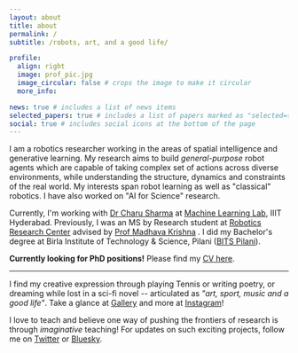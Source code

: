 ```yaml
---
layout: about
title: about
permalink: /
subtitle: /robots, art, and a good life/

profile:
  align: right
  image: prof_pic.jpg
  image_circular: false # crops the image to make it circular
  more_info: 

news: true # includes a list of news items
selected_papers: true # includes a list of papers marked as "selected={true}"
social: true # includes social icons at the bottom of the page
---
```


I am a robotics researcher working in the areas of spatial intelligence and generative learning. My research aims to build _general-purpose_ robot agents which are capable of taking complex set of actions across diverse environments, while understanding the structure, dynamics and constraints of the real world. My interests span robot learning as well as "classical" robotics. I have also worked on "AI for Science" research.

Currently, I'm working with [Dr Charu Sharma](https://www.iiit.ac.in/people/faculty/Charusharma/) at [Machine Learning Lab](https://mll.iiit.ac.in/), IIIT Hyderabad. Previously, I was an MS by Research student at [Robotics Research Center](https://robotics.iiit.ac.in/) advised by [Prof Madhava Krishna](https://robotics.iiit.ac.in/) . I did my Bachelor's degree at Birla Institute of Technology & Science, Pilani ([BITS Pilani](https://www.bits-pilani.ac.in/)).     

**Currently looking for PhD positions!** Please find my [CV here](https://saishubodh.notion.site/Resume-Curriculum-Vitae-Shubodh-Sai-Oct-2024-119874ed2adf801d93f8fb3779b7d06d?pvs=4).

-------

I find my creative expression through playing Tennis or writing poetry, or dreaming while lost in a sci-fi novel -- articulated as _"art, sport, music and a good life"_. Take a glance at [Gallery](/blog/2024/life-gallery/) and more at [Instagram](https://www.instagram.com/shubodhs.ai/)!     

I love to teach and believe one way of pushing the frontiers of research is through _imaginative_ teaching! For updates on such exciting projects, follow me on [Twitter](https://twitter.com/shubodhs_ai) or [Bluesky](https://bsky.app/profile/shubodhs-ai.bsky.social). 


